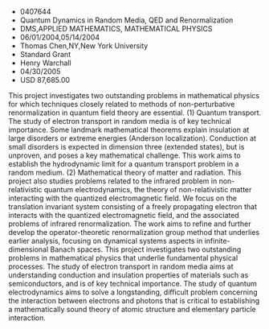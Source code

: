 
* 0407644
* Quantum Dynamics in Random Media, QED and Renormalization
* DMS,APPLIED MATHEMATICS, MATHEMATICAL PHYSICS
* 06/01/2004,05/14/2004
* Thomas Chen,NY,New York University
* Standard Grant
* Henry Warchall
* 04/30/2005
* USD 87,685.00

This project investigates two outstanding problems in mathematical physics for
which techniques closely related to methods of non-perturbative renormalization
in quantum field theory are essential. (1) Quantum transport. The study of
electron transport in random media is of key technical importance. Some landmark
mathematical theorems explain insulation at large disorders or extreme energies
(Anderson localization). Conduction at small disorders is expected in dimension
three (extended states), but is unproven, and poses a key mathematical
challenge. This work aims to establish the hydrodynamic limit for a quantum
transport problem in a random medium. (2) Mathematical theory of matter and
radiation. This project also studies problems related to the infrared problem in
non-relativistic quantum electrodynamics, the theory of non-relativistic matter
interacting with the quantized electromagnetic field. We focus on the
translation invariant system consisting of a freely propagating electron that
interacts with the quantized electromagnetic field, and the associated problems
of infrared renormalization. The work aims to refine and further develop the
operator-theoretic renormalization group method that underlies earlier analysis,
focusing on dynamical systems aspects in infinite-dimensional Banach spaces.
This project investigates two outstanding problems in mathematical physics that
underlie fundamental physical processes. The study of electron transport in
random media aims at understanding conduction and insulation properties of
materials such as semiconductors, and is of key technical importance. The study
of quantum electrodynamics aims to solve a longstanding, difficult problem
concerning the interaction between electrons and photons that is critical to
establishing a mathematically sound theory of atomic structure and elementary
particle interaction.
